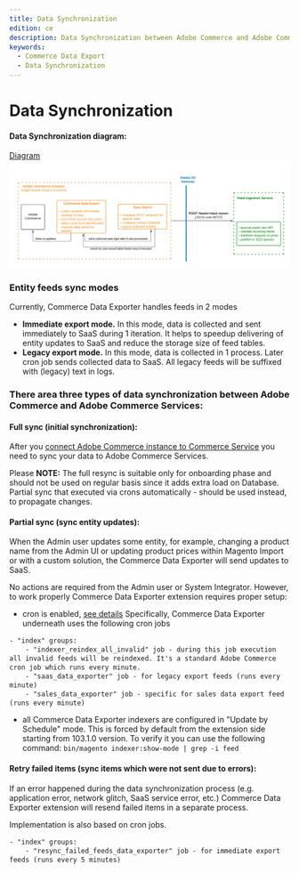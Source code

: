 ```yaml
---
title: Data Synchronization
edition: ce
description: Data Synchronization between Adobe Commerce and Adobe Commerce Services.
keywords:
  - Commerce Data Export
  - Data Synchronization
---
```

# Data Synchronization

#### Data Synchronization diagram:
[Diagram](https://lucid.app/lucidchart/a6818329-c0d3-46fa-95a2-fe0791a479a9/edit?viewport_loc=-248%2C-258%2C2322%2C1222%2C0_0&invitationId=inv_865c79fb-beb0-43d5-8d6f-0930f14215b5) 
![cde-diagram.png](../_images/cde-diagram.png)


### Entity feeds sync modes
Currently, Commerce Data Exporter handles feeds in 2 modes

- **Immediate export mode.** In this mode, data is collected and sent immediately to SaaS during 1 iteration. It helps to speedup delivering of entity updates to SaaS and reduce the storage size of feed tables.
- **Legacy export mode.** In this mode, data is collected in 1 process. Later cron job sends collected data to SaaS. All legacy feeds will be suffixed with (legacy) text in logs.

### There area three types of data synchronization between Adobe Commerce and Adobe Commerce Services:

#### Full sync (initial synchronization):
After you [connect Adobe Commerce instance to Commerce Service](https://experienceleague.adobe.com/docs/commerce-merchant-services/user-guides/integration-services/saas.html?lang=en) you need to sync your data to Adobe Commerce Services.

Please **NOTE:** The full resync is suitable only for onboarding phase and should not be used on regular basis since it adds extra load on Database. Partial sync that executed via crons automatically - should be used instead, to propagate changes.

#### Partial sync (sync entity updates):
When the Admin user updates some entity, for example, changing a product name from the Admin UI or updating product prices within Magento Import or with a custom solution, the Commerce Data Exporter will send updates to SaaS.

No actions are required from the Admin user or System Integrator. However, to work properly Commerce Data Exporter extension requires proper setup:

- cron is enabled, [see details](https://experienceleague.adobe.com/docs/commerce-operations/installation-guide/next-steps/configuration.html)
  Specifically, Commerce Data Exporter underneath uses the following cron jobs
```
- "index" groups:
    - "indexer_reindex_all_invalid" job - during this job execution all invalid feeds will be reindexed. It's a standard Adobe Commerce cron job which runs every minute.    
    - "saas_data_exporter" job - for legacy export feeds (runs every minute)
    - "sales_data_exporter" job - specific for sales data export feed (runs every minute)
```

- all Commerce Data Exporter indexers are configured in "Update by Schedule" mode. This is forced by default from the extension side starting from 103.1.0 version.
  To verify it you can use the following command:
  `bin/magento indexer:show-mode | grep -i feed`

#### Retry failed items (sync items which were not sent due to errors):
If an error happened during the data synchronization process (e.g. application error, network glitch, SaaS service error, etc.) Commerce Data Exporter extension will resend failed items in a separate process.

Implementation is also based on cron jobs.
```
- "index" groups:
    - "resync_failed_feeds_data_exporter" job - for immediate export feeds (runs every 5 minutes)
```
